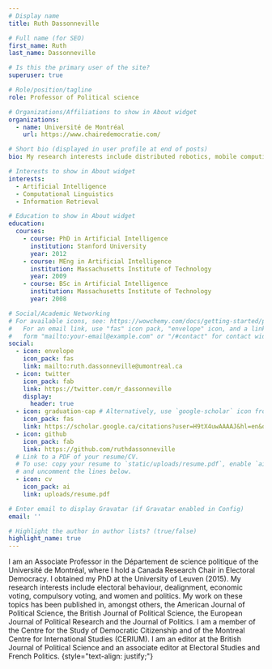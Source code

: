 ```yaml
---
# Display name
title: Ruth Dassonneville

# Full name (for SEO)
first_name: Ruth
last_name: Dassonneville

# Is this the primary user of the site?
superuser: true

# Role/position/tagline
role: Professor of Political science

# Organizations/Affiliations to show in About widget
organizations:
  - name: Université de Montréal
    url: https://www.chairedemocratie.com/

# Short bio (displayed in user profile at end of posts)
bio: My research interests include distributed robotics, mobile computing and programmable matter.

# Interests to show in About widget
interests:
  - Artificial Intelligence
  - Computational Linguistics
  - Information Retrieval

# Education to show in About widget
education:
  courses:
    - course: PhD in Artificial Intelligence
      institution: Stanford University
      year: 2012
    - course: MEng in Artificial Intelligence
      institution: Massachusetts Institute of Technology
      year: 2009
    - course: BSc in Artificial Intelligence
      institution: Massachusetts Institute of Technology
      year: 2008

# Social/Academic Networking
# For available icons, see: https://wowchemy.com/docs/getting-started/page-builder/#icons
#   For an email link, use "fas" icon pack, "envelope" icon, and a link in the
#   form "mailto:your-email@example.com" or "/#contact" for contact widget.
social:
  - icon: envelope
    icon_pack: fas
    link: mailto:ruth.dassonneville@umontreal.ca
  - icon: twitter
    icon_pack: fab
    link: https://twitter.com/r_dassonneville
    display:
      header: true
  - icon: graduation-cap # Alternatively, use `google-scholar` icon from `ai` icon pack
    icon_pack: fas
    link: https://scholar.google.ca/citations?user=H9tX4uwAAAAJ&hl=en&oi=ao
  - icon: github
    icon_pack: fab
    link: https://github.com/ruthdassonneville
  # Link to a PDF of your resume/CV.
  # To use: copy your resume to `static/uploads/resume.pdf`, enable `ai` icons in `params.yaml`,
  # and uncomment the lines below.
  - icon: cv
    icon_pack: ai
    link: uploads/resume.pdf

# Enter email to display Gravatar (if Gravatar enabled in Config)
email: ''

# Highlight the author in author lists? (true/false)
highlight_name: true
---
```


I am an Associate Professor in the Département de science politique of the Université de Montréal, where I hold a Canada Research Chair in Electoral Democracy. I obtained my PhD at the University of Leuven (2015). 
My research interests include electoral behaviour, dealignment, economic voting, compulsory voting, and women and politics. My work on these topics has been published in, amongst others, the American Journal of Political Science, the British Journal of Political Science, the European Journal of Political Research and the Journal of Politics. 
I am a member of the Centre for the Study of Democratic Citizenship and of the Montreal Centre for International Studies (CERIUM). I am an editor at the British Journal of Political Science and an associate editor at Electoral Studies and French Politics.
{style="text-align: justify;"}
